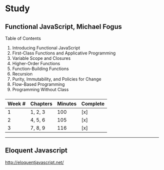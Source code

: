 # Study

## Functional JavaScript, Michael Fogus

Table of Contents

1. Introducing Functional JavaScript
2. First-Class Functions and Applicative Programming
3. Variable Scope and Closures
4. Higher-Order Functions
5. Function-Building Functions
6. Recursion
7. Purity, Immutability, and Policies for Change
8. Flow-Based Programming
9. Programming Without Class

###

| Week # | Chapters | Minutes | Complete |
| ------ | -------- | ------- | -------- |
| 1      | 1, 2, 3  | 100     |  [x]     |
| 2      | 4, 5, 6  | 105     |  [x]     |
| 3      | 7, 8, 9  | 116     |  [x]     |

---

## Eloquent Javascript

http://eloquentjavascript.net/
